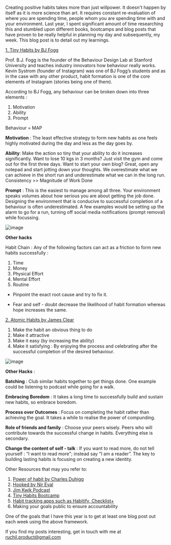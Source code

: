  Creating positive habits takes more than just willpower. It doesn't happen by itself as it is more science than art. It requires constant re-evaluation of where you are spending time, people whom you are spending time with and your environment. Last year, I spent significant amount of time researching this and stumbled upon different books, bootcamps and blog posts that have proven to be really helpful in planning my day and subsequently, my week. This blog post is to detail out my learnings.  

[1. Tiny Habits by BJ Fogg][jekyll-tinyhabits]

  Prof. B.J. Fogg is the founder of the Behaviour Design Lab at Stanford University and teaches industry 
  innovators how behaviour really works. Kevin Systrom (founder of Instagram) was one of BJ Fogg’s 
  students and as in the case with any other product, habit formation is one of the core elements of Instagram (stories being one of them). 

  According to BJ Fogg, any behaviour can be broken down into three elements : 

  1. Motivation 
  2. Ability 
  3. Prompt 

  Behaviour = MAP


  **Motivation** :  The least effective strategy to form new habits as one feels highly motivated during the day and less as the day goes by.   
 
  **Ability**: Make the action so tiny that your ability to do it increases significantly. Want to lose 10 kgs in 3 months? Just visit the gym and come out for the first three days. Want to start your own blog? 
               Great, open any notepad and start jotting down your thoughts. We overestimate what we can achieve in the short run and underestimate what we can in the long run. Consistency >> Magnitude of Work Done

  **Prompt** : This is the easiest to manage among all three. Your environment speaks volumes about how serious you are about getting the job done. Designing the environment that is conducive to successful 
               completion of a behaviour is often underestimated. A few examples would be setting up the alarm to go for a run, turning off social media notifications (prompt removal) while focussing. 

![image](https://behaviormodel.org/wp-content/uploads/2020/08/Fogg-Behavior-Model.jpg)

**Other hacks**

Habit Chain : Any of the following factors can act as a friction to form new habits successfully : 

  1. Time 
  2. Money 
  3. Physical Effort 
  4. Mental Effort 
  5. Routine 

* Pinpoint the exact root cause and try to fix it. 

* Fear and self - doubt decrease the likelihood of habit formation whereas hope increases the same. 

[2. Atomic Habits by James Clear][jekyll-atomichabits]

1. Make the habit an obvious thing to do 
2. Make it attractive 
3. Make it easy (by increasing the ability) 
4. Make it satisfying : By enjoying the process and celebrating after the successful completion of the desired behaviour. 
    

![image](https://expertprogrammanagement.com/wp-content/uploads/2018/11/Atomic-Habits_-Plateau-of-Latent-Potential.png)


**Other Hacks** : 

**Batching** : Club similar habits together to get things done. One example could be listening to podcast while going for a walk. 

**Embracing Boredom** : It takes a long time to successfully build and sustain new habits, so embrace boredom. 

**Process over Outcomes** : Focus on completing the habit rather than achieving the goal. It takes a while to realise the power of compunding. 

**Role of friends and family** : Choose your peers wisely. Peers who will contribute towards the successful change in habits. Everything else is secondary. 

**Change the content of self - talk** : If you want to read more, do not tell yourself : “I want to read more"; instead say "I am a reader”. The key to building lasting habits is focusing on creating a new identity. 


Other Resources that may you refer to: 

1. [Power of habit by Charles Duhigg][jekyll-powerofhabit]
2. [Hooked by Nir Eyal][jekyll-hooked]
3. [Jim Kwik Podcast][jekyll-kwik]
4. [Tiny Habits Bootcamp][jekyll-bootcamp]
5. [Habit tracking apps such as Habitify, Checklist+][jekyll-apps]
6.  Making your goals public to ensure accountability

One of the goals that I have this year is to get at least one blog post out each week using the above framework. 


[jekyll-powerofhabit]: https://www.amazon.in/Power-Habit-Why-What-Change/dp/1847946240/ref=sr_1_3?crid=3OG16L8DTKU74&dchild=1&keywords=power+of+habit+charles+duhigg&qid=1610533836&sprefix=power+of+habit+Charles+%2Caps%2C289&sr=8-3

[jekyll-hooked]: https://www.amazon.in/Hooked-How-Build-Habit-Forming-Products/dp/0241184835/ref=sr_1_1?dchild=1&keywords=hooked+nir+eyal&qid=1610533881&sr=8-1

[jekyll-kwik]: https://open.spotify.com/show/7BQZHMsYPInemu2GMVSYNH

[jekyll-bootcamp]: https://www.bjfogg.com/bootcamp

[jekyll-apps]: https://www.habitify.me

[jekyll-tinyhabits]: https://www.amazon.in/dp/B07R6VQBSZ/ref=dp-kindle-redirect?_encoding=UTF8&btkr=1

[jekyll-atomichabits]: https://www.amazon.in/Atomic-Habits-James-Clear/dp/1847941834/ref=sr_1_2?dchild=1&keywords=atomic+habits&qid=1610539028&sr=8-2


If you find my posts interesting, get in touch with me at ruchil.product@gmail.com 

